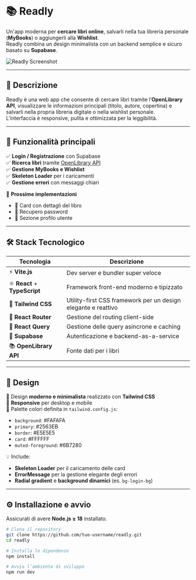 # 📚 Readly

Un'app moderna per **cercare libri online**, salvarli nella tua libreria personale (**MyBooks**) o aggiungerli alla **Wishlist**.  
Readly combina un design minimalista con un backend semplice e sicuro basato su **Supabase**.

![Readly Screenshot](./public/screenshot.png) <!-- opzionale, se vuoi aggiungere un'immagine -->

---

## 🧠 Descrizione

Readly è una web app che consente di cercare libri tramite l’**OpenLibrary API**, visualizzare le informazioni principali (titolo, autore, copertina) e salvarli nella propria libreria digitale o nella wishlist personale.  
L’interfaccia è responsive, pulita e ottimizzata per la leggibilità.

---

## 🚀 Funzionalità principali

✅ **Login / Registrazione** con Supabase  
✅ **Ricerca libri** tramite [OpenLibrary API](https://openlibrary.org/developers/api)  
✅ **Gestione MyBooks e Wishlist**  
✅ **Skeleton Loader** per i caricamenti  
✅ **Gestione errori** con messaggi chiari

📅 **Prossime implementazioni**

- 📖 Card con dettagli del libro
- 🔑 Recupero password
- 👤 Sezione profilo utente

---

## 🛠️ Stack Tecnologico

| Tecnologia                    | Descrizione                                                   |
| ----------------------------- | ------------------------------------------------------------- |
| ⚡ **Vite.js**                | Dev server e bundler super veloce                             |
| ⚛️ **React** + **TypeScript** | Framework front-end moderno e tipizzato                       |
| 🎨 **Tailwind CSS**           | Utility-first CSS framework per un design elegante e reattivo |
| 🧭 **React Router**           | Gestione del routing client-side                              |
| 🔄 **React Query**            | Gestione delle query asincrone e caching                      |
| 🔐 **Supabase**               | Autenticazione e backend-as-a-service                         |
| 📚 **OpenLibrary API**        | Fonte dati per i libri                                        |

---

## 🧩 Design

🎨 Design **moderno e minimalista** realizzato con **Tailwind CSS**  
📱 **Responsive** per desktop e mobile  
🌈 Palette colori definita in `tailwind.config.js`:

- `background`: #FAFAFA
- `primary`: #2563EB
- `border`: #E5E5E5
- `card`: #FFFFFF
- `muted-foreground`: #6B7280

💡 Include:

- **Skeleton Loader** per il caricamento delle card
- **ErrorMessage** per la gestione elegante degli errori
- **Radial gradient** e **background dinamici** (es. `bg-login-bg`)

---

## ⚙️ Installazione e avvio

Assicurati di avere **Node.js ≥ 18** installato.

```bash
# Clona il repository
git clone https://github.com/tuo-username/readly.git
cd readly

# Installa le dipendenze
npm install

# Avvia l’ambiente di sviluppo
npm run dev
```
